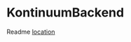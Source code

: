 # KontinuumBackend

Readme [location](https://github.com/MrRooots/KontinuumBackend/tree/master/src/docs)
